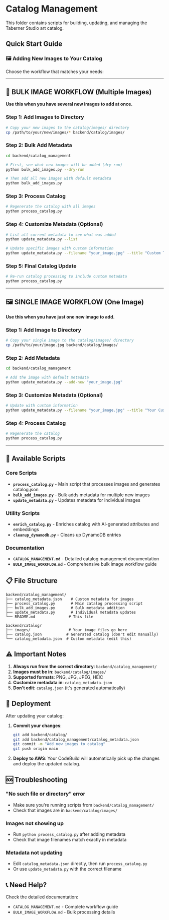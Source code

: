 # Catalog Management

This folder contains scripts for building, updating, and managing the Taberner Studio art catalog.

## Quick Start Guide

### 🖼️ Adding New Images to Your Catalog

Choose the workflow that matches your needs:

---

## 📁 **BULK IMAGE WORKFLOW** (Multiple Images)

**Use this when you have several new images to add at once.**

### Step 1: Add Images to Directory
```bash
# Copy your new images to the catalog/images/ directory
cp /path/to/your/new/images/* backend/catalog/images/
```

### Step 2: Bulk Add Metadata
```bash
cd backend/catalog_management

# First, see what new images will be added (dry run)
python bulk_add_images.py --dry-run

# Then add all new images with default metadata
python bulk_add_images.py
```

### Step 3: Process Catalog
```bash
# Regenerate the catalog with all images
python process_catalog.py
```

### Step 4: Customize Metadata (Optional)
```bash
# List all current metadata to see what was added
python update_metadata.py --list

# Update specific images with custom information
python update_metadata.py --filename "your_image.jpg" --title "Custom Title" --description "Custom description" --url "https://your-product-url.com"
```

### Step 5: Final Catalog Update
```bash
# Re-run catalog processing to include custom metadata
python process_catalog.py
```

---

## 🖼️ **SINGLE IMAGE WORKFLOW** (One Image)

**Use this when you have just one new image to add.**

### Step 1: Add Image to Directory
```bash
# Copy your single image to the catalog/images/ directory
cp /path/to/your/image.jpg backend/catalog/images/
```

### Step 2: Add Metadata
```bash
cd backend/catalog_management

# Add the image with default metadata
python update_metadata.py --add-new "your_image.jpg"
```

### Step 3: Customize Metadata (Optional)
```bash
# Update with custom information
python update_metadata.py --filename "your_image.jpg" --title "Your Custom Title" --description "Your custom description" --url "https://your-product-url.com"
```

### Step 4: Process Catalog
```bash
# Regenerate the catalog
python process_catalog.py
```

---

## 🔧 **Available Scripts**

### Core Scripts
- **`process_catalog.py`** - Main script that processes images and generates catalog.json
- **`bulk_add_images.py`** - Bulk adds metadata for multiple new images
- **`update_metadata.py`** - Updates metadata for individual images

### Utility Scripts
- **`enrich_catalog.py`** - Enriches catalog with AI-generated attributes and embeddings
- **`cleanup_dynamodb.py`** - Cleans up DynamoDB entries

### Documentation
- **`CATALOG_MANAGEMENT.md`** - Detailed catalog management documentation
- **`BULK_IMAGE_WORKFLOW.md`** - Comprehensive bulk image workflow guide

## 📋 **File Structure**

```
backend/catalog_management/
├── catalog_metadata.json    # Custom metadata for images
├── process_catalog.py       # Main catalog processing script
├── bulk_add_images.py       # Bulk metadata addition
├── update_metadata.py       # Individual metadata updates
└── README.md               # This file

backend/catalog/
├── images/                 # Your image files go here
├── catalog.json           # Generated catalog (don't edit manually)
└── catalog_metadata.json  # Custom metadata (edit this)
```

## ⚠️ **Important Notes**

1. **Always run from the correct directory**: `backend/catalog_management/`
2. **Images must be in**: `backend/catalog/images/`
3. **Supported formats**: PNG, JPG, JPEG, HEIC
4. **Customize metadata in**: `catalog_metadata.json`
5. **Don't edit**: `catalog.json` (it's generated automatically)

## 🚀 **Deployment**

After updating your catalog:

1. **Commit your changes**:
   ```bash
   git add backend/catalog/
   git add backend/catalog_management/catalog_metadata.json
   git commit -m "Add new images to catalog"
   git push origin main
   ```

2. **Deploy to AWS**: Your CodeBuild will automatically pick up the changes and deploy the updated catalog.

## 🆘 **Troubleshooting**

### "No such file or directory" error
- Make sure you're running scripts from `backend/catalog_management/`
- Check that images are in `backend/catalog/images/`

### Images not showing up
- Run `python process_catalog.py` after adding metadata
- Check that image filenames match exactly in metadata

### Metadata not updating
- Edit `catalog_metadata.json` directly, then run `process_catalog.py`
- Or use `update_metadata.py` with the correct filename

## 📞 **Need Help?**

Check the detailed documentation:
- `CATALOG_MANAGEMENT.md` - Complete workflow guide
- `BULK_IMAGE_WORKFLOW.md` - Bulk processing details 